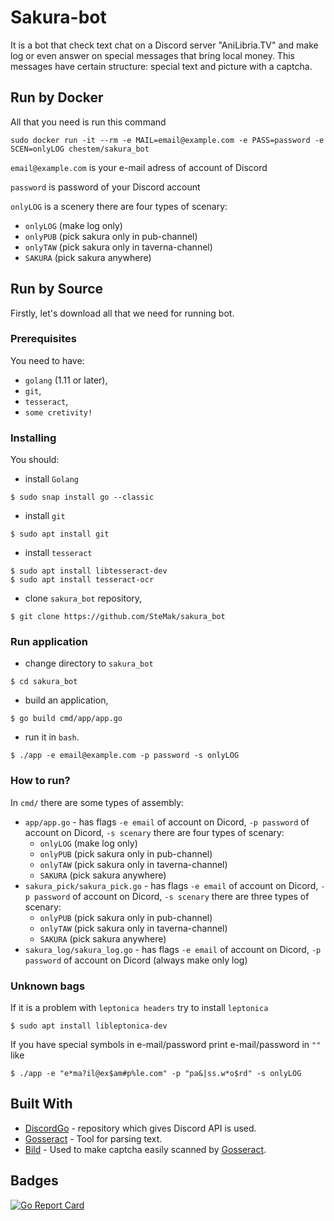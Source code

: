 # Sakura-bot

It is a bot that check text chat on a Discord server "AniLibria.TV" and make log or even answer on special messages that bring local money. This messages have certain structure: special text and picture with a captcha.

## Run by Docker

All that you need is run this command
```
sudo docker run -it --rm -e MAIL=email@example.com -e PASS=password -e SCEN=onlyLOG chestem/sakura_bot
```
`email@example.com` is your e-mail adress of account of Discord

`password` is password of your Discord account

`onlyLOG` is a scenery there are four types of scenary:
- `onlyLOG` (make log only)
- `onlyPUB` (pick sakura only in pub-channel)
- `onlyTAW` (pick sakura only in taverna-channel)
- `SAKURA` (pick sakura anywhere)

## Run by Source

Firstly, let's download all that we need for running bot.

### Prerequisites

You need to have:
- `golang` (1.11 or later),
- `git`,
- `tesseract`,
- `some cretivity!`

### Installing

You should:
- install `Golang`
```
$ sudo snap install go --classic
```
- install `git`
```
$ sudo apt install git
```
- install `tesseract`
```
$ sudo apt install libtesseract-dev
$ sudo apt install tesseract-ocr
```
- clone `sakura_bot` repository, 
```
$ git clone https://github.com/SteMak/sakura_bot
```

### Run application

- change directory to `sakura_bot`
```
$ cd sakura_bot
```
- build an application, 
```
$ go build cmd/app/app.go
```
- run it in `bash`.
```
$ ./app -e email@example.com -p password -s onlyLOG
```

### How to run?

In `cmd/` there are some types of assembly:
- `app/app.go` - has flags `-e email` of account on Dicord, `-p password` of account on Dicord, `-s scenary` there are four types of scenary:
  - `onlyLOG` (make log only)
  - `onlyPUB` (pick sakura only in pub-channel)
  - `onlyTAW` (pick sakura only in taverna-channel)
  - `SAKURA` (pick sakura anywhere)
- `sakura_pick/sakura_pick.go` - has flags `-e email` of account on Dicord, `-p password` of account on Dicord, `-s scenary` there are three types of scenary:
  - `onlyPUB` (pick sakura only in pub-channel)
  - `onlyTAW` (pick sakura only in taverna-channel)
  - `SAKURA` (pick sakura anywhere)
- `sakura_log/sakura_log.go` - has flags `-e email` of account on Dicord, `-p password` of account on Dicord (always make only log)

### Unknown bags

If it is a problem with `leptonica headers` try to install `leptonica`
```
$ sudo apt install libleptonica-dev
```

If you have special symbols in e-mail/password print e-mail/password in `""` like
```
$ ./app -e "e*ma?il@ex$am#p%le.com" -p "pa&|ss.w*o$rd" -s onlyLOG
```

## Built With

* [DiscordGo](https://github.com/bwmarrin/discordgo) - repository which gives Discord API is used.
* [Gosseract](https://github.com/otiai10/gosseract) - Tool for parsing text.
* [Bild](https://github.com/anthonynsimon/bild) - Used to make captcha easily scanned by [Gosseract](https://github.com/otiai10/gosseract).

## Badges

[![Go Report Card](https://goreportcard.com/badge/github.com/SteMak/sakura_bot)](https://goreportcard.com/report/github.com/SteMak/sakura_bot)